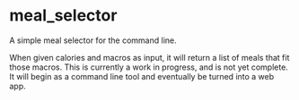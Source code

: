 # meal_selector

A simple meal selector for the command line.

When given calories and macros as input, it will return a list of meals that fit those macros. This is currently a work in progress, and is not yet complete. It will begin as a command line tool and eventually be turned into a web app.